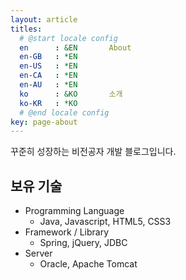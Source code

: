 ```yaml
---
layout: article
titles:
  # @start locale config
  en      : &EN       About
  en-GB   : *EN
  en-US   : *EN
  en-CA   : *EN
  en-AU   : *EN
  ko      : &KO       소개
  ko-KR   : *KO
  # @end locale config
key: page-about
---
```



꾸준히 성장하는 비전공자 개발 블로그입니다.  
  
<!-- 대학 4년제 졸업
Email. sooy0614@naver.com
Github. https://github.com/ -->


## 보유 기술

- Programming Language
  - Java, Javascript, HTML5, CSS3
- Framework / Library
  - Spring, jQuery, JDBC
- Server
  - Oracle, Apache Tomcat

<!-- ## 교육 연수

|기간|연수과정|주관|교육내용|
|:--:|:--:|:--:|:--:|
|2021.01 ~ 2021.06|자바 기반 응용 sw개발자 양성|고용노동부|oracle, java, javascript, html, css, jQuery, jsp, spring, python|
|2018.03 ~ 2018.08|스마트기기 UXUI 디자인 양성|고용노동부|포토샵, 일러스트레이터, HTML, CSS, jQuery|

## 경력

|근무기간|근무처|직급|주요업무|
|:--:|:--:|:--:|
|2019.01 ~ 2020.10||사원|웹디자인|
|2018.11 ~ 2018.12||인턴|웹디자인, 전시디자인| -->
